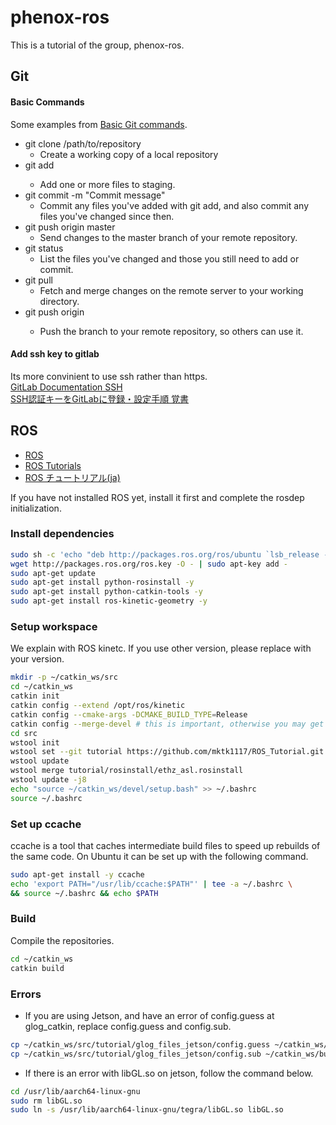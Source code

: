 # phenox-ros
This is a tutorial of the group, phenox-ros.

## Git
#### Basic Commands
Some examples from [Basic Git commands](https://confluence.atlassian.com/bitbucketserver/basic-git-commands-776639767.html).
- git clone /path/to/repository
    - Create a working copy of a local repository
- git add <filename>
    - Add one or more files to staging.
- git commit -m "Commit message"
    - Commit any files you've added with git add, and also commit any files you've changed since then.
- git push origin master
    - Send changes to the master branch of your remote repository.
- git status
    - List the files you've changed and those you still need to add or commit.
- git pull
    - Fetch and merge changes on the remote server to your working directory.
- git push origin <branchname>
    - Push the branch to your remote repository, so others can use it.

#### Add ssh key to gitlab
Its more convinient to use ssh rather than https.  
[GitLab Documentation SSH](https://docs.gitlab.com/ce/ssh/README.html)  
[SSH認証キーをGitLabに登録・設定手順 覚書](https://qiita.com/redamoon/items/07e445d1fce360cb5fa3)


## ROS
- [ROS](http://wiki.ros.org/)
- [ROS Tutorials](http://wiki.ros.org/ROS/Tutorials)
- [ROS チュートリアル(ja)](http://wiki.ros.org/ja/ROS/Tutorials)

If you have not installed ROS yet, install it first and complete the rosdep initialization.

### Install dependencies
```bash
sudo sh -c 'echo "deb http://packages.ros.org/ros/ubuntu `lsb_release -sc` main" > /etc/apt/sources.list.d/ros-latest.list'
wget http://packages.ros.org/ros.key -O - | sudo apt-key add -
sudo apt-get update
sudo apt-get install python-rosinstall -y
sudo apt-get install python-catkin-tools -y
sudo apt-get install ros-kinetic-geometry -y
```

### Setup workspace
We explain with ROS kinetc. If you use other version, please replace with your version.
```bash
mkdir -p ~/catkin_ws/src
cd ~/catkin_ws
catkin init
catkin config --extend /opt/ros/kinetic
catkin config --cmake-args -DCMAKE_BUILD_TYPE=Release
catkin config --merge-devel # this is important, otherwise you may get weird linking errors
cd src
wstool init
wstool set --git tutorial https://github.com/mktk1117/ROS_Tutorial.git -y
wstool update
wstool merge tutorial/rosinstall/ethz_asl.rosinstall
wstool update -j8
echo "source ~/catkin_ws/devel/setup.bash" >> ~/.bashrc
source ~/.bashrc
```

### Set up ccache

ccache is a tool that caches intermediate build files to speed up rebuilds of the same code. On Ubuntu it can be set up with the following command.
```bash
sudo apt-get install -y ccache
echo 'export PATH="/usr/lib/ccache:$PATH"' | tee -a ~/.bashrc \
&& source ~/.bashrc && echo $PATH
```
### Build
Compile the repositories.
```bash
cd ~/catkin_ws
catkin build
```

### Errors
- If you are using Jetson, and have an error of config.guess at glog_catkin, replace config.guess and config.sub.

```bash
cp ~/catkin_ws/src/tutorial/glog_files_jetson/config.guess ~/catkin_ws/build/glog_catkin/glog_src-prefix/src/glog_src/
cp ~/catkin_ws/src/tutorial/glog_files_jetson/config.sub ~/catkin_ws/build/glog_catkin/glog_src-prefix/src/glog_src/
```
- If there is an error with libGL.so on jetson, follow the command below.

```bash
cd /usr/lib/aarch64-linux-gnu
sudo rm libGL.so
sudo ln -s /usr/lib/aarch64-linux-gnu/tegra/libGL.so libGL.so
```
